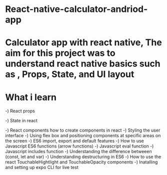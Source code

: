 # React-native-calculator-andriod-app

# Calculator app with react native, The aim for this project was to understand react native basics such as , Props, State, and UI layout

# What i learn 
-) React props 

-) State in react 

-) React components how to create components in react
-) Styling the user interface 
-) Using flex box and positioning components at specific areas on the screen 
-) ES6 import, export and default features 
-) How to use Javascript ES6 functions (arrow functions)
-) Javascript eval function 
-) Javascript includes function 
-) Understanding the difference betweeen (const, let and var)
-) Understanding destructuring in ES6
-) How to use the react TouchableHightlight and TouchableOpacity components 
-) Inatalling and setting up expo CLI for live test
